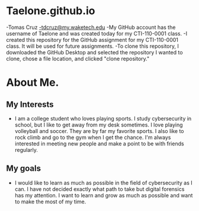 # Taelone.github.io
-Tomas Cruz
-tdcruz@my.waketech.edu
-My GitHub account has the username of Taelone and was created today for my CTI-110-0001 class.
-I created this repository for the GitHub assignment for my CTI-110-0001 class. It will be used for future assignments.
-To clone this repository, I downloaded the GitHub Desktop and selected the repository I wanted to clone, chose a file location, and clicked "clone repository."

# About Me.

## My Interests
 - I am a college student who loves playing sports. I study cybersecurity in school, but I like to get away from my desk sometimes. I love playing volleyball and soccer. They are by far my favorite sports. I also like to rock climb and go to the gym when I get the chance. I'm always interested in meeting new people and make a point to be with friends regularly.
## My goals
 - I would like to learn as much as possible in the field of cybersecurity as I can. I have not decided exactly what path to take but digital forensics has my attention. I want to learn and grow as much as possible and want to make the most of my time.
